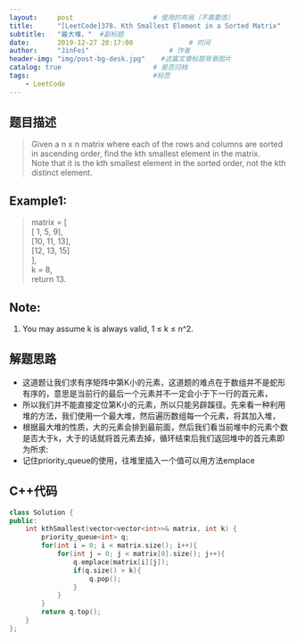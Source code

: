 ```yaml
---
layout:     post                    # 使用的布局（不需要改） 
title:      "[LeetCode]378. Kth Smallest Element in a Sorted Matrix"               # 标题  
subtitle:   "最大堆，"  #副标题 
date:       2019-12-27 20:17:00              # 时间 
author:     "JinFei"                    # 作者 
header-img: "img/post-bg-desk.jpg"    #这篇文章标题背景图片 
catalog: true                       # 是否归档 
tags:                               #标签     
    - LeetCode 
---
```


## 题目描述
> Given a n x n matrix where each of the rows and columns are sorted in ascending order, find the kth smallest element in the matrix. <br>
Note that it is the kth smallest element in the sorted order, not the kth distinct element.

## Example1:
 
> matrix = [ <br>
   [ 1,  5,  9], <br>
   [10, 11, 13], <br>
   [12, 13, 15] <br>
], <br>
k = 8, <br>
return 13. <br>

## Note:
1. You may assume k is always valid, 1 ≤ k ≤ n^2.


## 解题思路

- 这道题让我们求有序矩阵中第K小的元素，这道题的难点在于数组并不是蛇形有序的，意思是当前行的最后一个元素并不一定会小于下一行的首元素，
- 所以我们并不能直接定位第K小的元素，所以只能另辟蹊径。先来看一种利用堆的方法，我们使用一个最大堆，然后遍历数组每一个元素，将其加入堆，
- 根据最大堆的性质，大的元素会排到最前面，然后我们看当前堆中的元素个数是否大于k，大于的话就将首元素去掉，循环结束后我们返回堆中的首元素即为所求:
- 记住priority_queue<int>的使用，往堆里插入一个值可以用方法emplace

## C++代码
```C++
class Solution {
public:
    int kthSmallest(vector<vector<int>>& matrix, int k) {
        priority_queue<int> q;
        for(int i = 0; i < matrix.size(); i++){
            for(int j = 0; j < matrix[0].size(); j++){
                q.emplace(matrix[i][j]);
                if(q.size() > k){
                    q.pop();
                }
            }
        }
        return q.top();
    }
};
```
